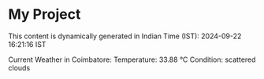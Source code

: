 # My Project

This content is dynamically generated in Indian Time (IST): 2024-09-22 16:21:16 IST


Current Weather in Coimbatore:
Temperature: 33.88 °C
Condition: scattered clouds
